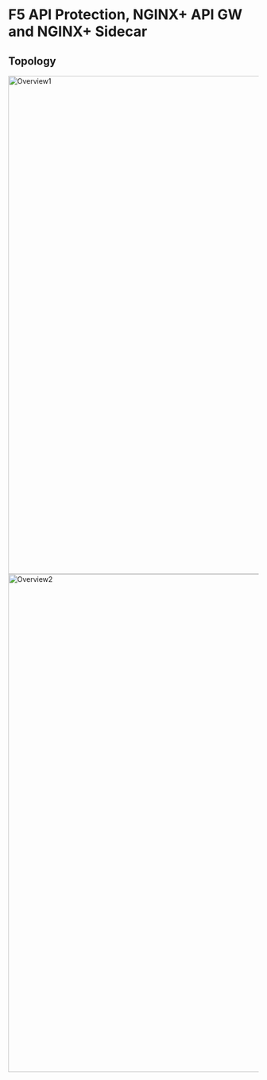 # F5 API Protection, NGINX+ API GW and NGINX+ Sidecar

## Topology
<img src=https://github.com/fbchan/api-protect-gw-sidecar/blob/master/Overview1.png alt="Overview1" width=1000>


<img src=https://github.com/fbchan/api-protect-gw-sidecar/blob/master/Overview2.png alt="Overview2" width=1000>

